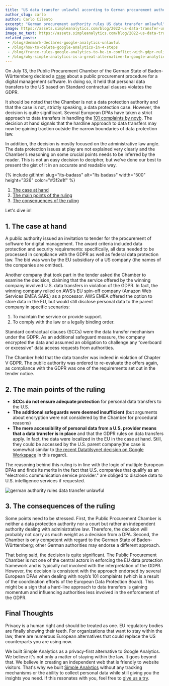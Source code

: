 ```yaml
---
title: "US data transfer unlawful according to German procurement authority"
author_slug: carlo
author: Carlo Cilento
excerpt: "German procurement authority rules US data transfer unlawful"
image: https://assets.simpleanalytics.com/blog/2022-us-data-transfer-unlawfull-germany/social-image.png
image_no_text: https://assets.simpleanalytics.com/blog/2022-us-data-transfer-unlawfull-germany/social-image-no-text.png
related_posts:
 - /blog/denmark-declares-google-analytics-unlawful
 - /blog/how-to-delete-google-analytics-in-4-steps
 - /blog/france-rules-google-analytics-to-be-in-conflict-with-gdpr-ruling
 - /blog/why-simple-analytics-is-a-great-alternative-to-google-analytics
---
```


On July 13, the Public Procurement Chamber of the German State of Baden-Württemberg decided a [case](https://gdprhub.eu/index.php?title=Datatilsynet_(Denmark)_-_2020-431-0061) about a public procurement procedure for a digital management software. In doing so, it held that personal data transfers to the US based on Standard contractual clauses violates the GDPR.

It should be noted that the Chamber is not a data protection authority and that the case is not, strictly speaking, a data protection case. However, the decision is quite significant. Several European DPAs have taken a strict approach to data transfers in handling the [101 complaints by noyb](https://noyb.eu/en/101-complaints-eu-us-transfers-filed). The decision at hand signals that the hardline approach to data transfers may now be gaining traction outside the narrow boundaries of data protection law.

In addition, the decision is mostly focused on the administrative law angle. The data protection issues at play are not explained very clearly and the Chamber’s reasoning on some crucial points needs to be inferred by the reader. This is not an easy decision to decipher, but we’ve done our best to present the gist of it in an accurate and readable way.

{% include gif.html slug="its-badass" alt="Its badass" width="500" height="326" color="#3f2e1f" %}

1.  [The case at hand](#1-the-case-at-hand)
2.  [The main points of the ruling](#2-the-main-points-of-the-ruling)
3.  [The consequences of the ruling](#3-the-consequences-of-the-ruling)

Let's dive in!

## 1. The case at hand

A public authority issued an invitation to tender for the procurement of software for digital management. The award criteria included data protection and security requirements: specifically, all data needed to be processed in compliance with the GDPR as well as federal data protection law. The bid was won by the EU subsidiary of a US company (the names of the companies are omitted).

Another company that took part in the tender asked the Chamber to examine the decision, claiming that the service offered by the winning company involved U.S. data transfers in violation of the GDPR. In fact, the winning company relied on AWS’s EU spin-off company (Amazon Web Services EMEA SARL) as a processor. AWS EMEA offered the option to store data in the EU, but would still disclose personal data to the parent company in specific scenarios:

1.  To maintain the service or provide support. 
2.  To comply with the law or a legally binding order.

Standard contractual clauses (SCCs) were the data transfer mechanism under the GDPR. As an additional safeguard measure, the company encrypted the data and assumed an obligation to challenge any “overboard or excessive” data access requests from authorities.

The Chamber held that the data transfer was indeed in violation of Chapter V GDPR. The public authority was ordered to re-evaluate the offers again, as compliance with the GDPR was one of the requirements set out in the tender notice. 

## 2. The main points of the ruling

- **SCCs do not ensure adequate protection** for personal data transfers to the U.S.
- **The additional safeguards were deemed insufficient** (but arguments about encryption were not considered by the Chamber for procedural reasons)
- **The mere accessibility of personal data from a U.S. provider means that a data transfer is in place** and that the GDPR rules on data transfers apply. In fact, the data were localized in the EU in the case at hand. Still, they could be accessed by the U.S. parent company(the case is somewhat similar to [the recent Datatilsynet decision on Google Workspace](https://www.simpleanalytics.com/blog/denmark-bans-google-workspace-for-municipalities) in this regard).

The reasoning behind this ruling is in line with the logic of multiple European DPAs and finds its merits in the fact that U.S. companies that qualify as an "electronic communication service provider." are obliged to disclose data to U.S. intelligence services if requested.

<img src="https://assets.simpleanalytics.com/blog/2022-german-authority-rules-US-data-transfer-unlawful/germany-gdpr.png" alt="german authority rules data transfer unlawful" class="border-radius" />
<p class="caption" markdown="1">
</p>

## 3. The consequences of the ruling

Some points need to be stressed. First, the Public Procurement Chamber is neither a data protection authority nor a court but rather an independent authority dealing with administrative law. Therefore, the decision will probably not carry as much weight as a decision from a DPA. Second, the Chamber is only competent with regard to the German State of Baden-Württemberg; other German authorities may endorse a different approach.

That being said, the decision is quite significant. The Public Procurement Chamber is not one of the central actors in enforcing the EU data protection framework and is typically not involved with the interpretation of the GDPR. However, the decision is consistent with the approach endorsed by several European DPAs when dealing with noyb’s 101 complaints (which is a result of the coordination efforts of the European Data Protection Board). This might be a sign that a hard-line approach to data transfers is gaining momentum and influencing authorities less involved in the enforcement of the GDPR.

## Final Thoughts

Privacy is a human right and should be treated as one. EU regulatory bodies are finally showing their teeth. For organizations that want to stay within the law, there are numerous European alternatives that could replace the US counterparts you are using now.

We built Simple Analytics as a privacy-first alternative to Google Analytics. We believe it's not only a matter of staying within the law. It goes beyond that. We believe in creating an independent web that is friendly to website visitors. That's why we built [Simple Analytics](https://simpleanalytics.com/simpleanalytics.com) without any tracking mechanisms or the ability to collect personal data while still giving you the insights you need. If this resonates with you, feel free to [give us a try](https://simpleanalytics.com/welcome).
